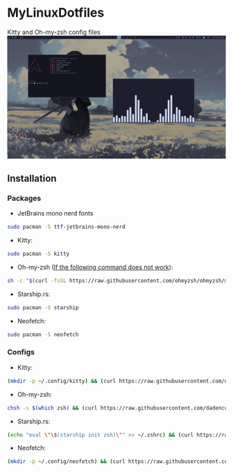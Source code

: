 # MyLinuxDotfiles
Kitty and Oh-my-zsh config files
![Screenshot](https://github.com/dadencukillia/MyLinuxDotfiles/blob/main/assets/Terminal.png)

## Installation
### Packages
- JetBrains mono nerd fonts
```bash
sudo pacman -S ttf-jetbrains-mono-nerd
```
- Kitty:
```bash
sudo pacman -S kitty
```
- Oh-my-zsh ([If the following command does not work](https://ohmyz.sh/#install)):
```bash
sh -c "$(curl -fsSL https://raw.githubusercontent.com/ohmyzsh/ohmyzsh/master/tools/install.sh)"
```
- Starship.rs:
```bash
sudo pacman -S starship
```
- Neofetch:
```bash
sudo pacman -S neofetch
```

### Configs
- Kitty:
```bash
(mkdir -p ~/.config/kitty) && (curl https://raw.githubusercontent.com/dadencukillia/MyLinuxDotfiles/terminal/kitty.conf -o ~/.config/kitty/kitty.conf)
```
- Oh-my-zsh:
```bash
chsh -s $(which zsh) && (curl https://raw.githubusercontent.com/dadencukillia/MyLinuxDotfiles/terminal/zshrc >> ~/.zshrc)
```
- Starship.rs:
```bash
(echo "eval \"\$(starship init zsh)\"" >> ~/.zshrc) && (curl https://raw.githubusercontent.com/dadencukillia/MyLinuxDotfiles/terminal/starship.toml -o ~/.config/starship.toml)
```
- Neofetch:
```bash
(mkdir -p ~/.config/neofetch) && (curl https://raw.githubusercontent.com/dadencukillia/MyLinuxDotfiles/terminal/neofetch_config.conf -o ~/.config/neofetch/config.conf)
```